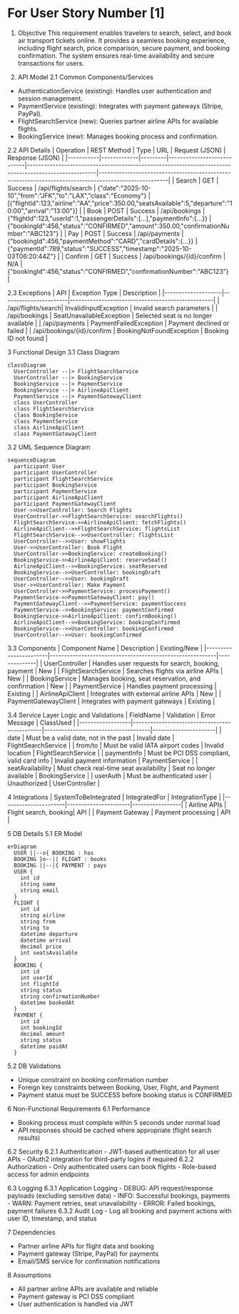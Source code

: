 # For User Story Number [1]
1. Objective
This requirement enables travelers to search, select, and book air transport tickets online. It provides a seamless booking experience, including flight search, price comparison, secure payment, and booking confirmation. The system ensures real-time availability and secure transactions for users.

2. API Model
  2.1 Common Components/Services
  - AuthenticationService (existing): Handles user authentication and session management.
  - PaymentService (existing): Integrates with payment gateways (Stripe, PayPal).
  - FlightSearchService (new): Queries partner airline APIs for available flights.
  - BookingService (new): Manages booking process and confirmation.

  2.2 API Details
| Operation | REST Method | Type    | URL                        | Request (JSON)                                                                                       | Response (JSON)                                                                                      |
|-----------|-------------|---------|----------------------------|------------------------------------------------------------------------------------------------------|------------------------------------------------------------------------------------------------------|
| Search    | GET         | Success | /api/flights/search        | {"date":"2025-10-10","from":"JFK","to":"LAX","class":"Economy"}                              | [{"flightId":123,"airline":"AA","price":350.00,"seatsAvailable":5,"departure":"10:00","arrival":"13:00"}] |
| Book      | POST        | Success | /api/bookings              | {"flightId":123,"userId":1,"passengerDetails":[...],"paymentInfo":{...}}                       | {"bookingId":456,"status":"CONFIRMED","amount":350.00,"confirmationNumber":"ABC123"}        |
| Pay       | POST        | Success | /api/payments              | {"bookingId":456,"paymentMethod":"CARD","cardDetails":{...}}                                    | {"paymentId":789,"status":"SUCCESS","timestamp":"2025-10-03T06:20:44Z"}                      |
| Confirm   | GET         | Success | /api/bookings/{id}/confirm | N/A                                                                                                  | {"bookingId":456,"status":"CONFIRMED","confirmationNumber":"ABC123"}                          |

  2.3 Exceptions
| API                | Exception Type         | Description                                      |
|--------------------|-----------------------|--------------------------------------------------|
| /api/flights/search| InvalidInputException | Invalid search parameters                        |
| /api/bookings      | SeatUnavailableException | Selected seat is no longer available           |
| /api/payments      | PaymentFailedException | Payment declined or failed                      |
| /api/bookings/{id}/confirm | BookingNotFoundException | Booking ID not found                      |

3 Functional Design
  3.1 Class Diagram
```mermaid
classDiagram
  UserController --|> FlightSearchService
  UserController --|> BookingService
  BookingService --|> PaymentService
  BookingService --|> AirlineApiClient
  PaymentService --|> PaymentGatewayClient
  class UserController
  class FlightSearchService
  class BookingService
  class PaymentService
  class AirlineApiClient
  class PaymentGatewayClient
```

  3.2 UML Sequence Diagram
```mermaid
sequenceDiagram
  participant User
  participant UserController
  participant FlightSearchService
  participant BookingService
  participant PaymentService
  participant AirlineApiClient
  participant PaymentGatewayClient
  User->>UserController: Search Flights
  UserController->>FlightSearchService: searchFlights()
  FlightSearchService->>AirlineApiClient: fetchFlights()
  AirlineApiClient-->>FlightSearchService: flightsList
  FlightSearchService-->>UserController: flightsList
  UserController-->>User: showFlights
  User->>UserController: Book Flight
  UserController->>BookingService: createBooking()
  BookingService->>AirlineApiClient: reserveSeat()
  AirlineApiClient-->>BookingService: seatReserved
  BookingService-->>UserController: bookingDraft
  UserController-->>User: bookingDraft
  User->>UserController: Make Payment
  UserController->>PaymentService: processPayment()
  PaymentService->>PaymentGatewayClient: pay()
  PaymentGatewayClient-->>PaymentService: paymentSuccess
  PaymentService-->>BookingService: paymentConfirmed
  BookingService->>AirlineApiClient: confirmBooking()
  AirlineApiClient-->>BookingService: bookingConfirmed
  BookingService-->>UserController: bookingConfirmed
  UserController-->>User: bookingConfirmed
```

  3.3 Components
| Component Name         | Description                                              | Existing/New |
|-----------------------|----------------------------------------------------------|--------------|
| UserController        | Handles user requests for search, booking, payment       | New          |
| FlightSearchService   | Searches flights via airline APIs                        | New          |
| BookingService        | Manages booking, seat reservation, and confirmation      | New          |
| PaymentService        | Handles payment processing                               | Existing     |
| AirlineApiClient      | Integrates with external airline APIs                    | New          |
| PaymentGatewayClient  | Integrates with payment gateways                         | Existing     |

  3.4 Service Layer Logic and Validations
| FieldName        | Validation                                   | Error Message                       | ClassUsed            |
|------------------|----------------------------------------------|-------------------------------------|----------------------|
| date             | Must be a valid date, not in the past        | Invalid date                        | FlightSearchService  |
| from/to          | Must be valid IATA airport codes             | Invalid location                    | FlightSearchService  |
| paymentInfo      | Must be PCI DSS compliant, valid card info   | Invalid payment information         | PaymentService       |
| seatAvailability | Must check real-time seat availability       | Seat no longer available            | BookingService       |
| userAuth         | Must be authenticated user                   | Unauthorized                        | UserController       |

4 Integrations
| SystemToBeIntegrated | IntegratedFor         | IntegrationType |
|----------------------|----------------------|-----------------|
| Airline APIs         | Flight search, booking| API             |
| Payment Gateway      | Payment processing    | API             |

5 DB Details
  5.1 ER Model
```mermaid
erDiagram
  USER ||--o{ BOOKING : has
  BOOKING }o--|| FLIGHT : books
  BOOKING ||--|{ PAYMENT : pays
  USER {
    int id
    string name
    string email
  }
  FLIGHT {
    int id
    string airline
    string from
    string to
    datetime departure
    datetime arrival
    decimal price
    int seatsAvailable
  }
  BOOKING {
    int id
    int userId
    int flightId
    string status
    string confirmationNumber
    datetime bookedAt
  }
  PAYMENT {
    int id
    int bookingId
    decimal amount
    string status
    datetime paidAt
  }
```

  5.2 DB Validations
- Unique constraint on booking confirmation number
- Foreign key constraints between Booking, User, Flight, and Payment
- Payment status must be SUCCESS before booking status is CONFIRMED

6 Non-Functional Requirements
  6.1 Performance
  - Booking process must complete within 5 seconds under normal load
  - API responses should be cached where appropriate (flight search results)

  6.2 Security
    6.2.1 Authentication
    - JWT-based authentication for all user APIs
    - OAuth2 integration for third-party logins if required
    6.2.2 Authorization
    - Only authenticated users can book flights
    - Role-based access for admin endpoints

  6.3 Logging
    6.3.1 Application Logging
    - DEBUG: API request/response payloads (excluding sensitive data)
    - INFO: Successful bookings, payments
    - WARN: Payment retries, seat unavailability
    - ERROR: Failed bookings, payment failures
    6.3.2 Audit Log
    - Log all booking and payment actions with user ID, timestamp, and status

7 Dependencies
- Partner airline APIs for flight data and booking
- Payment gateway (Stripe, PayPal) for payments
- Email/SMS service for confirmation notifications

8 Assumptions
- All partner airline APIs are available and reliable
- Payment gateway is PCI DSS compliant
- User authentication is handled via JWT
